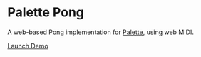 Palette Pong
===

A web-based Pong implementation for [Palette](https://palettegear.com/), using
web MIDI.

[Launch Demo](https://nfrasser.github.io/palette-pong/)
